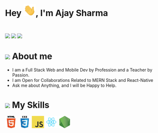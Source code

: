# Hey <img src="https://github.com/ajaysharma12799/ajaysharma12799/blob/master/wave.gif" width="40px">, I'm Ajay Sharma

<br/>

<!-- Some Programming Platform and Social Account Link -->

[<img height="30" src="https://img.shields.io/badge/leetcode-orange.svg?&style=for-the-badge&logo=leetcode&logoColor=white" />][leetcode]
[<img height="30" src="https://img.shields.io/badge/linkedin-blue.svg?&style=for-the-badge&logo=linkedin&logoColor=white" />][linkedin]
[<img height="30" src="https://img.shields.io/badge/github-black.svg?&style=for-the-badge&logo=github&logoColor=white" />][github]

# <img src="https://media.giphy.com/media/VgCDAzcKvsR6OM0uWg/giphy.gif" width="50" draggable="false" > About me

- I am a Full Stack Web and Mobile Dev by Profession and a Teacher by Passion.
- I am Open for Collaborations Related to MERN Stack and React-Native
- Ask me about Anything, and I will be Happy to Help.

# <img src="https://media.giphy.com/media/WUlplcMpOCEmTGBtBW/giphy.gif" width="50"> My Skills

<code><img height="40" src="https://raw.githubusercontent.com/github/explore/80688e429a7d4ef2fca1e82350fe8e3517d3494d/topics/html/html.png"></code>
<code><img height="40" src="https://raw.githubusercontent.com/github/explore/80688e429a7d4ef2fca1e82350fe8e3517d3494d/topics/css/css.png"></code>
<code><img height="40" src="https://raw.githubusercontent.com/github/explore/80688e429a7d4ef2fca1e82350fe8e3517d3494d/topics/javascript/javascript.png"></code>
<code><img height="40" src="https://raw.githubusercontent.com/github/explore/80688e429a7d4ef2fca1e82350fe8e3517d3494d/topics/react/react.png"></code>
<code><img height="40" src="https://raw.githubusercontent.com/github/explore/80688e429a7d4ef2fca1e82350fe8e3517d3494d/topics/nodejs/nodejs.png"></code>

<br/>
<!-- 
<div align="center">

![Ajay github stats](https://github-readme-stats.vercel.app/api?username=ajaysharma12799&show_icons=true&theme=radical)

</div> -->

[linkedin]: https://www.linkedin.com/in/ajaysharma12799/
[github]: https://www.github.com/ajaysharma12799/
[instagram]: https://www.instagram.com/ajaysharma12799/
[leetcode]: https://leetcode.com/ajaysharma12799/
